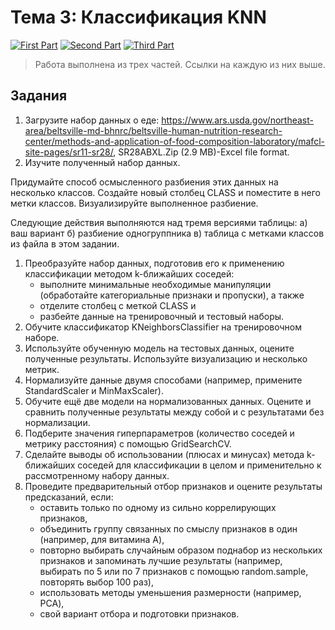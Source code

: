 # Тема 3: Классификация KNN

[![First Part](https://colab.research.google.com/assets/colab-badge.svg)](https://colab.research.google.com/drive/1GEWyLhTJf-EdCJSnQ8VNtVkBkh_n1CC-?usp=sharing)
[![Second Part](https://colab.research.google.com/assets/colab-badge.svg)](https://colab.research.google.com/drive/1BgxemsBe-iPXASYTPZFaar0kogi-EH-G?usp=sharing)
[![Third Part](https://colab.research.google.com/assets/colab-badge.svg)](https://colab.research.google.com/drive/1hFjSV7cWuOBvD5VZJO3XN_RvxdJFRB_r?usp=sharing)

> Работа выполнена из трех частей. Ссылки на каждую из них выше.

## Задания

1. Загрузите набор данных о еде: https://www.ars.usda.gov/northeast-area/beltsville-md-bhnrc/beltsville-human-nutrition-research-center/methods-and-application-of-food-composition-laboratory/mafcl-site-pages/sr11-sr28/, SR28ABXL.Zip (2.9 MB)-Excel file format.
2. Изучите полученный набор данных.

Придумайте способ осмысленного разбиения этих данных на несколько классов. Создайте новый столбец CLASS и поместите в него метки классов. Визуализируйте выполненное разбиение. 

Следующие действия выполняются над тремя версиями таблицы: 
а) ваш вариант 
б) разбиение одногруппника 
в) таблица с метками классов из файла в этом задании.

1. Преобразуйте набор данных, подготовив его к применению классификации методом k-ближайших соседей:
    * выполните минимальные необходимые манипуляции (обработайте категориальные признаки и пропуски), а также
    * отделите столбец с меткой CLASS и
    * разбейте данные на тренировочный и тестовый наборы.
2. Обучите классификатор KNeighborsClassifier на тренировочном наборе.
3. Используйте обученную модель на тестовых данных, оцените полученные результаты. Используйте визуализацию и несколько метрик.
4. Нормализуйте данные двумя способами (например, примените StandardScaler и MinMaxScaler).
5. Обучите ещё две модели на нормализованных данных. Оцените и сравнить полученные результаты между собой и с результатами без нормализации.
6. Подберите значения гиперпараметров (количество соседей и метрику расстояния) с помощью GridSearchCV.
7. Сделайте выводы об использовании (плюсах и минусах) метода k-ближайших соседей для классификации в целом и применительно к рассмотренному набору данных.
8. Проведите предварительный отбор признаков и оцените результаты предсказаний, если:
    * оставить только по одному из сильно коррелирующих признаков,
    * объединить группу связанных по смыслу признаков в один (например, для витамина A),
    * повторно выбирать случайным образом поднабор из нескольких признаков и запоминать лучшие результаты (например, выбирать по 5 или по 7 признаков с помощью random.sample, повторять выбор 100 раз),
    * использовать методы уменьшения размерности (например, PCA),
    * свой вариант отбора и подготовки признаков.
